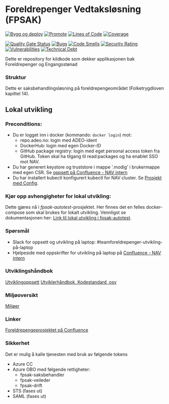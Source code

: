 Foreldrepenger Vedtaksløsning (FPSAK)
===============

[![Bygg og deploy](https://github.com/navikt/fp-sak/actions/workflows/build.yml/badge.svg?branch=master)](https://github.com/navikt/fp-sak/actions/workflows/build.yml)
[![Promote](https://github.com/navikt/fp-sak/actions/workflows/promote.yml/badge.svg?branch=master)](https://github.com/navikt/fp-sak/actions/workflows/promote.yml)
[![Lines of Code](https://sonarcloud.io/api/project_badges/measure?project=navikt_fp-sak&metric=ncloc)](https://sonarcloud.io/summary/new_code?id=navikt_fp-sak)
[![Coverage](https://sonarcloud.io/api/project_badges/measure?project=navikt_fp-sak&metric=coverage)](https://sonarcloud.io/summary/new_code?id=navikt_fp-sak)

[![Quality Gate Status](https://sonarcloud.io/api/project_badges/measure?project=navikt_fp-sak&metric=alert_status)](https://sonarcloud.io/dashboard?id=navikt_fp-sak)
[![Bugs](https://sonarcloud.io/api/project_badges/measure?project=navikt_fp-sak&metric=bugs)](https://sonarcloud.io/dashboard?id=navikt_fp-sak)
[![Code Smells](https://sonarcloud.io/api/project_badges/measure?project=navikt_fp-sak&metric=code_smells)](https://sonarcloud.io/summary/new_code?id=navikt_fp-sak)
[![Security Rating](https://sonarcloud.io/api/project_badges/measure?project=navikt_fp-sak&metric=security_rating)](https://sonarcloud.io/summary/new_code?id=navikt_fp-sak)
[![Vulnerabilities](https://sonarcloud.io/api/project_badges/measure?project=navikt_fp-sak&metric=vulnerabilities)](https://sonarcloud.io/summary/new_code?id=navikt_fp-sak)
[![Technical Debt](https://sonarcloud.io/api/project_badges/measure?project=navikt_fp-sak&metric=sqale_index)](https://sonarcloud.io/dashboard?id=navikt_fp-sak)

Dette er repository for kildkode som dekker applikasjonen bak Foreldrepenger og Engangsstønad

### Struktur
Dette er saksbehandlingsløsning på foreldrepengeområdet (Folketrygdloven kapittel 14).

## Lokal utvikling

### Preconditions:
- Du er logget inn i docker (kommando: `docker login`) mot:
  - repo.adeo.no: login med ADEO-ident
  - DockerHub: login med egen Docker-ID
  - GitHub package registry: login med eget personal access token fra GitHub. Token skal ha tilgang til read:packages og ha enablet SSO mot NAV.
- Du har generert keystore og truststore i mappe '.modig' i brukermappe med egen CSR. Se [oppsett på Confluence - NAV intern](https://confluence.adeo.no/display/TVF/Sett+opp+keystore+og+truststore+for+lokal+test)
- Du har installert kubectl konfigurert kubectl for NAV cluster. Se [Prosjekt med Config](https://github.com/navikt/kubeconfigs).

### Kjør opp avhengigheter for lokal utvikling:
Dette gjøres nå i _fpsak-autotest_-prosjektet. Her finnes det en felles docker-compose som skal brukes for lokalt utvikling.
Vennligst se dokumentasjonen her: [Link til lokal utvikling i fpsak-autotest](https://github.com/navikt/fpsak-autotest/tree/master/docs).

### Spørsmål
- Slack for oppsett og utvikling på laptop: \#teamforeldrepenger-utvikling-på-laptop
- Hjelpeside med oppskrifter for utvikling på laptop på [Confluence - NAV intern](https://confluence.adeo.no/pages/viewpage.action?pageId=329047065)


### Utviklingshåndbok
[Utviklingoppsett](https://confluence.adeo.no/display/LVF/60+Utviklingsoppsett)
[Utviklerhåndbok, Kodestandard, osv](https://confluence.adeo.no/pages/viewpage.action?pageId=190254327)

### Miljøoversikt
[Miljøer](https://confluence.adeo.no/pages/viewpage.action?pageId=193202159)

### Linker
[Foreldrepengeprosjektet på Confluence](http://confluence.adeo.no/display/MODNAV/Foreldrepengeprosjektet)

### Sikkerhet
Det er mulig å kalle tjenesten med bruk av følgende tokens
- Azure CC
- Azure OBO med følgende rettigheter:
    - fpsak-saksbehandler
    - fpsak-veileder
    - fpsak-drift
- STS (fases ut)
- SAML (fases ut)

